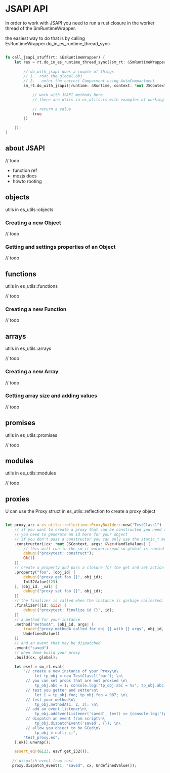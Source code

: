 # JSAPI API

In order to work with JSAPI you need to run a rust closure in the worker thread of the SmRuntimeWrapper.

the easiest way to do that is by calling EsRuntimeWrapper.do_in_es_runtime_thread_sync

```rust

fn call_jsapi_stuff(rt: &EsRuntimeWrapper) {
    let res = rt.do_in_es_runtime_thread_sync(|sm_rt: &SmRuntimeWrapper| {
    
        // do_with_jsapi does a couple of things
        // 1.  root the global obj
        // 2.   enter the correct Comparment using AutoCompartment        
        sm_rt.do_with_jsapi(|runtime: &Runtime, context: *mut JSContext, global_handle: HandleObject| {

            // work with JSAPI methods here
            // there are utils in es_utils.rs with examples of working with JSAPI objects and functions.
    
            // return a value
            true
        })

    });
}

```

## about JSAPI

// todo
* function ref
* mozjs docs
* howto rooting

## objects

utils in es_utils::objects

### Creating a new Object

// todo

### Getting and settings properties of an Object

// todo

## functions

utils in es_utils::functions

// todo

### Creating a new Function

// todo

## arrays

utils in es_utils::arrays

// todo

### Creating a new Array

// todo

### Getting array size and adding values

// todo

## promises

utils in es_utils::promises

// todo

## modules

utils in es_utils::modules

// todo

## proxies

U can use the Proxy struct in es_utils::reflection to create a proxy object

```rust

let proxy_arc = es_utils::reflection::ProxyBuilder::new("TestClass1")
    // if you want to create a proxy that can be constructed you need to pass a constructor
    // you need to generate an id here for your object
    // if you don't pass a constructor you can only use the static_* methods to create events, properties and methods
    .constructor(|cx: *mut JSContext, args: &Vec<HandleValue>| {
        // this will run in the sm_rt workerthread so global is rooted here
        debug!("proxytest: construct");
        Ok(1)
    })
    // create a property and pass a closure for the get and set action
    .property("foo", |obj_id| {
        debug!("proxy.get foo {}", obj_id);
        Int32Value(123)
    }, |obj_id, _val| {
        debug!("proxy.set foo {}", obj_id);
    })
    // the finalizer is called when the instance is garbage collected, use this to drop your own object in rust
    .finalizer(|id: &i32| {
        debug!("proxytest: finalize id {}", id);
    })
    // a method for your instance
    .method("methodA", |obj_id, args| {
        trace!("proxy.methodA called for obj {} with {} args", obj_id, args.len());
        UndefinedValue()
    })
    // and an event that may be dispatched
    .event("saved")
    // when done build your proxy
    .build(cx, global);

    let esvf = sm_rt.eval(
        "// create a new instance of your Proxy\n\
             let tp_obj = new TestClass1('bar'); \n\
         // you can set props that are not proxied \n\
             tp_obj.abc = 1; console.log('tp_obj.abc = %s', tp_obj.abc); \n\
         // test you getter and setter\n\
             let i = tp_obj.foo; tp_obj.foo = 987; \n\
         // test your method\n\
             tp_obj.methodA(1, 2, 3); \n\
         // add an event listener\n\
             tp_obj.addEventListener('saved', (evt) => {console.log('tp_obj was saved');}); \n\
         // dispatch an event from script\n\
             tp_obj.dispatchEvent('saved', {}); \n\
         // allow you object to be GCed\n\
             tp_obj = null; i;",
        "test_proxy.es",
    ).ok().unwrap();

    assert_eq!(&123, esvf.get_i32());
 
   // dispatch event from rust
   proxy.dispatch_event(1, "saved", cx, UndefinedValue());

``` 
